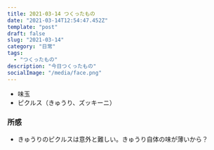 ```yaml
---
title: 2021-03-14 つくったもの
date: "2021-03-14T12:54:47.452Z"
template: "post"
draft: false
slug: "2021-03-14"
category: "日常"
tags:
  - "つくったもの"
description: "今日つくったもの"
socialImage: "/media/face.png"
---
```


- 味玉
- ピクルス（きゅうり、ズッキーニ）

### 所感

- きゅうりのピクルスは意外と難しい。きゅうり自体の味が薄いから？
